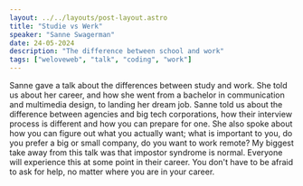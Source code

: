 ```yaml
---
layout: ../../layouts/post-layout.astro
title: "Studie vs Werk"
speaker: "Sanne Swagerman"
date: 24-05-2024
description: "The difference between school and work"
tags: ["weloveweb", "talk", "coding", "work"]
---
```


Sanne gave a talk about the differences between study and work. She told us about her career, and how
she went from a bachelor in communication and multimedia design, to landing her dream job.
Sanne told us about the difference between agencies and big tech corporations, how their interview
process is different and how you can prepare for one. She also spoke about how you can figure out
what you actually want; what is important to you, do you prefer a big or small company, do you want
to work remote?
My biggest take away from this talk was that impostor syndrome is
normal. Everyone will experience
this at some point in their career. You don't have to be afraid to ask for help, no matter where you
are in your career.
